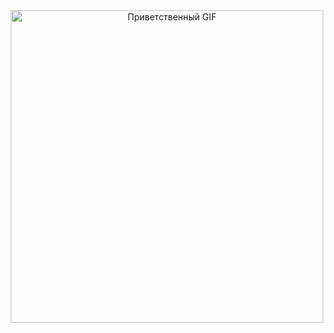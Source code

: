 <div align="center">
  <img src="https://giffiles.alphacoders.com/220/220890.gif" alt="Приветственный GIF" width="500"/>
</div>


